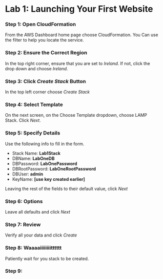 # Lab 1: Launching Your First Website

### Step 1: Open CloudFormation
From the AWS Dashboard home page choose CloudFormation. You Can use the filter to help you locate the service.
### Step 2:  Ensure the Correct Region
In the top right corner, ensure that you are set to *Ireland*. If not, click the drop down and choose *Ireland*.
### Step 3: Click *Create Stack* Button
In the top left corner choose *Create Stack*
### Step 4: Select Template
On the next screen, on the Choose Template dropdown, choose LAMP Stack. Click *Next*.
### Step 5: Specify Details
Use the following info to fill in the form.
 - Stack Name: **Lab1Stack**
 - DBName: **LabOneDB**
 - DBPassword: **LabOnePassword**
 - DBRootPassword: **LabOneRootPassword**
 - DBUser: **admin**
 - KeyName: **[use key created earlier]**

Leaving the rest of the fields to their default value, click *Next*
### Step 6: Options
Leave all defaults and click *Next*
### Step 7: Review
Verify all your data and click *Create*
### Step 8: Waaaaiiiiiiiitttttt
Patiently wait for you stack to be created.
### Step 9: 
<!--stackedit_data:
eyJoaXN0b3J5IjpbLTE0ODg1NjgwNTMsMTc5MjE3MTU4OSwtMT
M4NTExOTE5XX0=
-->